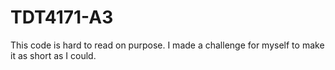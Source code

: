 # TDT4171-A3

This code is hard to read on purpose. I made a challenge for myself to make it as short as I could.